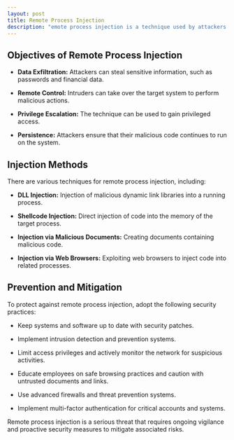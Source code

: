 ```yaml
---
layout: post
title: Remote Process Injection
description: "emote process injection is a technique used by attackers to execute malicious code in remote processes with the goal of gaining control or unauthorized access to target systems or servers. This technique poses a significant threat to information security."
---
```


## Objectives of Remote Process Injection

- **Data Exfiltration:** Attackers can steal sensitive information, such as passwords and financial data.

- **Remote Control:** Intruders can take over the target system to perform malicious actions.

- **Privilege Escalation:** The technique can be used to gain privileged access.

- **Persistence:** Attackers ensure that their malicious code continues to run on the system.

## Injection Methods

There are various techniques for remote process injection, including:

- **DLL Injection:** Injection of malicious dynamic link libraries into a running process.

- **Shellcode Injection:** Direct injection of code into the memory of the target process.

- **Injection via Malicious Documents:** Creating documents containing malicious code.

- **Injection via Web Browsers:** Exploiting web browsers to inject code into related processes.

## Prevention and Mitigation

To protect against remote process injection, adopt the following security practices:

- Keep systems and software up to date with security patches.

- Implement intrusion detection and prevention systems.

- Limit access privileges and actively monitor the network for suspicious activities.

- Educate employees on safe browsing practices and caution with untrusted documents and links.

- Use advanced firewalls and threat prevention systems.

- Implement multi-factor authentication for critical accounts and systems.

Remote process injection is a serious threat that requires ongoing vigilance and proactive security measures to mitigate associated risks.